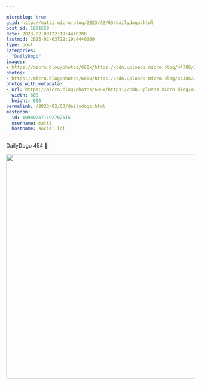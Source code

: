 ```yaml
---

microblog: true
guid: http://matti.micro.blog/2023/02/03/dailydogo.html
post_id: 1801558
date: 2023-02-03T22:19:44+0200
lastmod: 2023-02-03T22:19:44+0200
type: post
categories:
- "DailyDogo"
images:
- https://micro.blog/photos/600x/https://cdn.uploads.micro.blog/44388/2023/ae4a799444.jpg
photos:
- https://micro.blog/photos/600x/https://cdn.uploads.micro.blog/44388/2023/ae4a799444.jpg
photos_with_metadata:
- url: https://micro.blog/photos/600x/https://cdn.uploads.micro.blog/44388/2023/ae4a799444.jpg
  width: 600
  height: 600
permalink: /2023/02/03/dailydogo.html
mastodon:
  id: 109802671192702515
  username: matti
  hostname: social.lol
---
```

DailyDogo 454 🐶

<img src="https://micro.blog/photos/600x/https://blog.martin-haehnel.de/uploads/2023/ae4a799444.jpg" width="600" height="600" alt="" />
